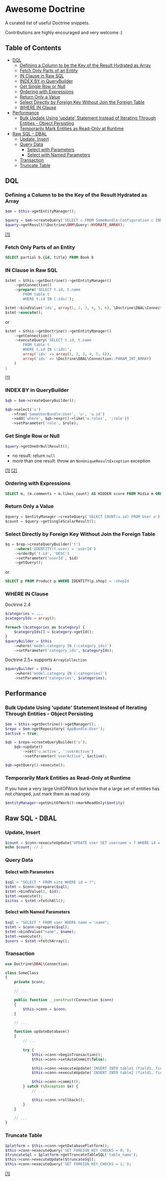 # Awesome Doctrine

A curated list of useful Doctrine snippets.

Contributions are highly encouraged and very welcome :)

## Table of Contents

- [DQL](#dql)
    - [Defining a Column to be the Key of the Result Hydrated as Array](#defining-a-column-to-be-the-key-of-the-result-hydrated-as-array)
    - [Fetch Only Parts of an Entity](#fetch-only-parts-of-your-entities)
    - [IN Clause in Raw SQL](#in-clause-in-raw-sql)
    - [INDEX BY in QueryBuilder](#index-by-in-querybuilder)
    - [Get Single Row or Null](#get-single-row-or-null)
    - [Ordering with Expressions](#ordering-with-expressions)
    - [Return Only a Value](#return-only-a-value)
    - [Select Directly by Foreign Key Without Join the Foreign Table](#select-directly-by-foreign-key-without-join-the-foreign-table)
    - [WHERE IN Clause](#where-in-clause)
- [Performance](#performance)
    - [Bulk Update Using 'update' Statement Instead of Iterating Through Entities - Object Persisting](#bulk-update-using-update-statement-instead-of-iterating-through-entities-object-persisting)
    - [Temporarily Mark Entities as Read-Only at Runtime](#temporarily-mark-entities-as-read-only-at-runtime)
- [Raw SQL - DBAL](#raw-sql---dbal)
    - [Update, Insert](#update-insert)
    - [Query Data](#query-data)
        - [Select with Parameters](#select-with-parameters)
        - [Select with Named Parameters](#select-with-named-parameters)
    - [Transaction](#transaction)
    - [Truncate Table](#truncate-table)

## DQL

### Defining a Column to be the Key of the Result Hydrated as Array
```php
$em = $this->getEntityManager();

$query = $em->createQuery('SELECT c FROM SomeBundle:Configuration c INDEX BY c.name');
$query->getResult(\Doctrine\ORM\Query::HYDRATE_ARRAY);
```
[[1]](http://docs.doctrine-project.org/en/latest/reference/dql-doctrine-query-language.html#using-index-by)

### Fetch Only Parts of an Entity
```sql
SELECT partial b.{id, title} FROM Book b
```

### IN Clause in Raw SQL
```sql
$stmt = $this->getDoctrine()->getEntityManager()
    ->getConnection()
    ->prepare('SELECT t.id, t.name
        FROM table t
        WHERE t.id IN (:ids)');

$stmt->bindValue('ids', array(1, 2, 3, 4, 5, 6), \Doctrine\DBAL\Connection::PARAM_INT_ARRAY);
$stmt->execute();
```
or
```sql
$stmt = $this->getDoctrine()->getEntityManager()
    ->getConnection()
    ->executeQuery('SELECT t.id, t.name
        FROM table t
        WHERE t.id IN (:ids)',
        array('ids' => array(1, 2, 3, 4, 5, 6)),
        array('ids' => \Doctrine\DBAL\Connection::PARAM_INT_ARRAY)
    )
;
```
[[1]](http://docs.doctrine-project.org/projects/doctrine-dbal/en/latest/reference/data-retrieval-and-manipulation.html#list-of-parameters-conversion)

### INDEX BY in QueryBuilder
```php
$qb = $em->createQueryBuilder();

$qb->select('u')
   ->from('SomeUserBundle:User', 'u', 'u.id')
   ->add('where', $qb->expr()->like('u.roles', ':role'))
   ->setParameter('role', $role);
```

### Get Single Row or Null
```php
$query->getOneOrNullResult();
```
- no result: return `null`
- more than one result: throw an `NonUniqueResultException` exception

[[1]](http://doctrine-orm.readthedocs.org/en/latest/reference/dql-doctrine-query-language.html#query-result-formats) [[2]](https://github.com/doctrine/doctrine2/blob/master/lib/Doctrine/ORM/AbstractQuery.php#L763)

### Ordering with Expressions
```sql
SELECT m, (m.comments + m.likes_count) AS HIDDEN score FROM Midia m ORDER BY score
```

### Return Only a Value
```sql
$query = $entityManager->createQuery('SELECT COUNT(u.id) FROM User u');
$count = $query->getSingleScalarResult();
```

### Select Directly by Foreign Key Without Join the Foreign Table
```sql
$q = $rep->createQueryBuilder('t')
    ->where('IDENTITY(t.user) = :userId')
    ->orderBy('t.id', 'DESC')
    ->setParameter('userId', $id)
    ->getQuery();
```
or
```sql
SELECT p FROM Product p WHERE IDENTITY(p.shop) = :shopId
```

### WHERE IN Clause
Doctrine 2.4
```php
$categories = ... 
$categoryIds = array();

foreach ($categories as $category) {
    $categoryIds[] = $category->getId();
} 
$queryBuilder = $this
    ->where('model.category IN (:category_ids)')
    ->setParameter('category_ids', $categoryIds);
```
Doctrine 2.5+ supports `ArrayCollection`
```php
$queryBuilder = $this
    ->where('model.category IN (:categories)') 
    ->setParameter('categories', $categories);
```

## Performance

### Bulk Update Using 'update' Statement Instead of Iterating Through Entities - Object Persisting
```php
$em = $this->getDoctrine()->getManager();
$repo = $em->getRepository('AppBundle:User');
$active = true;

$qb = $repo->createQueryBuilder('u');
    $qb->update()
        ->set('u.active', ':userActive')
        ->setParameter('userActive', $active);

$qb->getQuery()->execute();
```

### Temporarily Mark Entities as Read-Only at Runtime
If you have a very large UnitOfWork but know that a large set of entities has not changed, just mark them as read only.
```php
$entityManager->getUnitOfWork()->markReadOnly($entity)
```
## Raw SQL - DBAL

### Update, Insert

```php
$count = $conn->executeUpdate('UPDATE user SET username = ? WHERE id = ?', array('andreia', 1));
echo $count; // 1
```

### Query Data

#### Select with Parameters

```php
$sql = "SELECT * FROM site WHERE id = ?";
$stmt = $conn->prepare($sql);
$stmt->bindValue(1, $id);
$stmt->execute();
$sites = $stmt->fetchAll();
```

#### Select with Named Parameters

```php
$sql = "SELECT * FROM user WHERE name = :name";
$stmt = $conn->prepare($sql);
$stmt->bindValue("name", $name);
$stmt->execute();
$users = $stmt->fetchArray();
```
### Transaction

```php
use Doctrine\DBAL\Connection;

class SomeClass
{
    private $conn;

    // ...

    public function __construct(Connection $conn)
    {
        $this->conn = $conn;
    }

    // ...

    function updateDatabase()
    {
        // ...
        
        try {
            $this->conn->beginTransaction(); 
            $this->conn->setAutoCommit(false);

            $this->conn->executeUpdate('INSERT INTO table1 (field1, field2, field3) VALUES(?, ?, ?)', [$field1, $field2, $field3]);
            $this->conn->executeUpdate('INSERT INTO table2 (field1, field2) VALUES(?, ?)', [$field1, $field2]);

            $this->conn->commit();
        } catch (\Exception $e) {
            // ...

            $this->conn->rollback();
        }
    }

    // ...
}
```

### Truncate Table

```php
$platform = $this->conn->getDatabasePlatform();
$this->conn->executeQuery('SET FOREIGN_KEY_CHECKS = 0;');
$truncateSql = $platform->getTruncateTableSQL('table_name');
$this->conn->executeUpdate($truncateSql);
$this->conn->executeQuery('SET FOREIGN_KEY_CHECKS = 1;');
```

[[1]](http://docs.doctrine-project.org/projects/doctrine-orm/en/latest/reference/unitofwork.html#how-doctrine-detects-changes)
